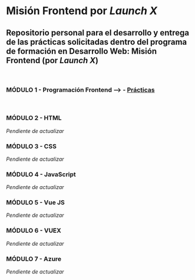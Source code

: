 # **Misión Frontend** por *Launch X*

## Repositorio personal para el desarrollo y entrega de las prácticas solicitadas dentro del programa de formación en Desarrollo Web: **Misión Frontend** (por *Launch X*)
<br>

### **MÓDULO 1** - Programación Frontend --> - [Prácticas](/01_ProgramacionFrontend/practicas.md)
<br>

### **MÓDULO 2** - HTML
*Pendiente de actualizar*
<br>

### **MÓDULO 3** - CSS
*Pendiente de actualizar*
<br>

### **MÓDULO 4** - JavaScript
*Pendiente de actualizar*
<br>

### **MÓDULO 5** - Vue JS
*Pendiente de actualizar*
<br>

### **MÓDULO 6** - VUEX
*Pendiente de actualizar*
<br>

### **MÓDULO 7** - Azure
*Pendiente de actualizar*